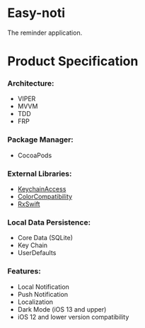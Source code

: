 # Easy-noti
The reminder application.

# Product Specification
### Architecture:
  - VIPER
  - MVVM
  - TDD
  - FRP
### Package Manager:
  - CocoaPods
### External Libraries:
  - [KeychainAccess](https://github.com/kishikawakatsumi/KeychainAccess)
  - [ColorCompatibility](https://github.com/noahsark769/ColorCompatibility)
  - [RxSwift](https://github.com/ReactiveX/RxSwift)
### Local Data Persistence:
  - Core Data (SQLite)
  - Key Chain
  - UserDefaults
### Features:
  - Local Notification
  - Push Notification
  - Localization
  - Dark Mode (iOS 13 and upper)
  - iOS 12 and lower version compatibility
